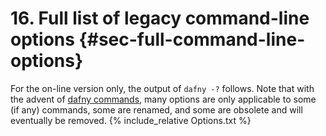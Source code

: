 # 16. Full list of legacy command-line options {#sec-full-command-line-options} <!-- PDFOMIT -->
For the on-line version only, the output of `dafny -?` follows. Note that with the advent of [dafny commands](#sec-dafny-commands), many options are only applicable to some (if any) commands, some are renamed, and some are obsolete and will eventually be removed. <!--PDFOMIT-->
{% include_relative Options.txt %} <!-- PDFOMIT -->
